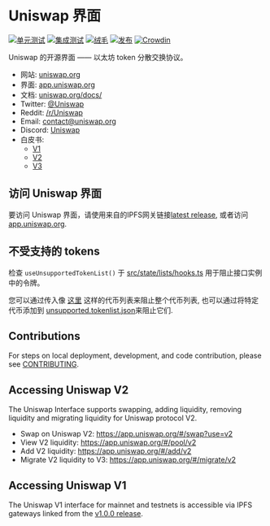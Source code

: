 # Uniswap 界面

[![单元测试](https://github.com/Uniswap/uniswap-interface/actions/workflows/unit-tests.yaml/badge.svg)](https://github.com/Uniswap/uniswap-interface/actions/workflows/unit-tests.yaml)
[![集成测试](https://github.com/Uniswap/uniswap-interface/actions/workflows/integration-tests.yaml/badge.svg)](https://github.com/Uniswap/uniswap-interface/actions/workflows/integration-tests.yaml)
[![绒毛](https://github.com/Uniswap/uniswap-interface/actions/workflows/lint.yml/badge.svg)](https://github.com/Uniswap/uniswap-interface/actions/workflows/lint.yml)
[![发布](https://github.com/Uniswap/uniswap-interface/actions/workflows/release.yaml/badge.svg)](https://github.com/Uniswap/uniswap-interface/actions/workflows/release.yaml)
[![Crowdin](https://badges.crowdin.net/uniswap-interface/localized.svg)](https://crowdin.com/project/uniswap-interface)

Uniswap 的开源界面 —— 以太坊 token 分散交换协议。

- 网站: [uniswap.org](https://uniswap.org/)
- 界面: [app.uniswap.org](https://app.uniswap.org)
- 文档: [uniswap.org/docs/](https://docs.uniswap.org/)
- Twitter: [@Uniswap](https://twitter.com/Uniswap)
- Reddit: [/r/Uniswap](https://www.reddit.com/r/Uniswap/)
- Email: [contact@uniswap.org](mailto:contact@uniswap.org)
- Discord: [Uniswap](https://discord.gg/FCfyBSbCU5)
- 白皮书:
  - [V1](https://hackmd.io/C-DvwDSfSxuh-Gd4WKE_ig)
  - [V2](https://uniswap.org/whitepaper.pdf)
  - [V3](https://uniswap.org/whitepaper-v3.pdf)

## 访问 Uniswap 界面

要访问 Uniswap 界面，请使用来自的IPFS网关链接[latest release](https://github.com/Uniswap/uniswap-interface/releases/latest),
或者访问 [app.uniswap.org](https://app.uniswap.org).

## 不受支持的 tokens

检查 `useUnsupportedTokenList()` 于 [src/state/lists/hooks.ts](./src/state/lists/hooks.ts) 用于阻止接口实例中的令牌。

您可以通过传入像 [这里](./src/constants/lists.ts) 这样的代币列表来阻止整个代币列表, 也可以通过将特定代币添加到 [unsupported.tokenlist.json](./src/constants/tokenLists/unsupported.tokenlist.json)来阻止它们.

## Contributions

For steps on local deployment, development, and code contribution, please see [CONTRIBUTING](./CONTRIBUTING.md).

## Accessing Uniswap V2

The Uniswap Interface supports swapping, adding liquidity, removing liquidity and migrating liquidity for Uniswap protocol V2.

- Swap on Uniswap V2: https://app.uniswap.org/#/swap?use=v2
- View V2 liquidity: https://app.uniswap.org/#/pool/v2
- Add V2 liquidity: https://app.uniswap.org/#/add/v2
- Migrate V2 liquidity to V3: https://app.uniswap.org/#/migrate/v2

## Accessing Uniswap V1

The Uniswap V1 interface for mainnet and testnets is accessible via IPFS gateways
linked from the [v1.0.0 release](https://github.com/Uniswap/uniswap-interface/releases/tag/v1.0.0).
